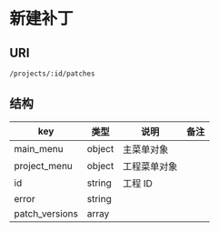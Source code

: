 # 新建补丁

## URI

```
/projects/:id/patches
```

## 结构

| key | 类型 | 说明 | 备注 |
| --- | --- | --- | --- |
| main_menu | object | 主菜单对象 |  |
| project_menu | object | 工程菜单对象 |
| id | string | 工程 ID |
| error | string |
| patch_versions | array |
